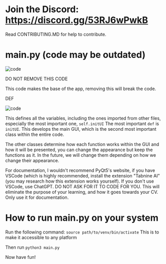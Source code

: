 # Join the Discord: https://discord.gg/53RJ6wPwkB

Read CONTRIBUTING.MD for help to contribute.

# main.py (code may be outdated)

![code](https://github.com/aaravchour/Engine-Simulator/assets/115877130/97320b9b-2074-410c-b24d-f3746f15fca6)

DO NOT REMOVE THIS CODE

This code makes the base of the app, removing this will break the code.

DEF

![code](https://github.com/aaravchour/Engine-Simulator/assets/115877130/93c9f9f3-98de-4a58-ae5f-b9e26f735bdb)

This defines all the variables, including the ones imported from other files, especially the most important one, `self.initUI`
The most important `def` is `initUI`. This develops the main GUI, which is the second most important class within the entire code.

The other classes determine how each function works within the GUI and how it will be presented, you can change the appearance but keep the functions as it. In the future, we will change them depending on how we change their appearance.

For documentation, I wouldn't recommend PyQt5's website, if you have VSCode (which is highly recommended, install the extension "Tabnine AI" (you may research how this extension works yourself). If you don't use VSCode, use ChatGPT. DO NOT ASK FOR IT TO CODE FOR YOU. This will eliminate the purpose of your learning, and how it goes towards your CV. Only use it for documentation.

# How to run main.py on your system

Run the following command: `source path/to/venv/bin/activate`
This is to make it accessible to any platform

Then run `python3 main.py`

Now have fun!
